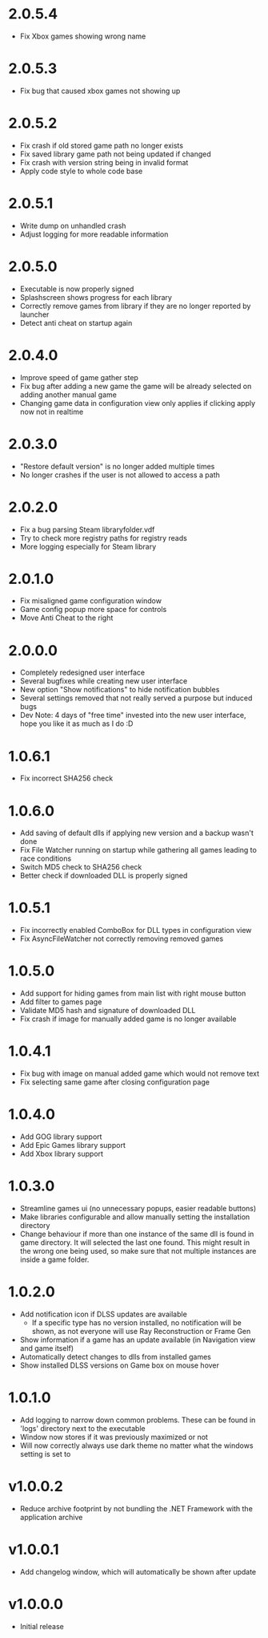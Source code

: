 # 2.0.5.4
* Fix Xbox games showing wrong name

# 2.0.5.3

* Fix bug that caused xbox games not showing up

# 2.0.5.2

* Fix crash if old stored game path no longer exists
* Fix saved library game path not being updated if changed
* Fix crash with version string being in invalid format
* Apply code style to whole code base

# 2.0.5.1

* Write dump on unhandled crash
* Adjust logging for more readable information

# 2.0.5.0

* Executable is now properly signed
* Splashscreen shows progress for each library
* Correctly remove games from library if they are no longer reported by launcher
* Detect anti cheat on startup again

# 2.0.4.0

* Improve speed of game gather step
* Fix bug after adding a new game the game will be already selected on adding another manual game
* Changing game data in configuration view only applies if clicking apply now not in realtime

# 2.0.3.0

* "Restore default version" is no longer added multiple times
* No longer crashes if the user is not allowed to access a path

# 2.0.2.0

* Fix a bug parsing Steam libraryfolder.vdf
* Try to check more registry paths for registry reads
* More logging especially for Steam library

# 2.0.1.0

* Fix misaligned game configuration window
* Game config popup more space for controls
* Move Anti Cheat to the right

# 2.0.0.0

* Completely redesigned user interface
* Several bugfixes while creating new user interface
* New option "Show notifications" to hide notification bubbles
* Several settings removed that not really served a purpose but induced bugs
* Dev Note: 4 days of "free time" invested into the new user interface, hope you like it as much as I do :D

# 1.0.6.1

* Fix incorrect SHA256 check

# 1.0.6.0

* Add saving of default dlls if applying new version and a backup wasn't done
* Fix File Watcher running on startup while gathering all games leading to race conditions
* Switch MD5 check to SHA256 check
* Better check if downloaded DLL is properly signed

# 1.0.5.1

* Fix incorrectly enabled ComboBox for DLL types in configuration view
* Fix AsyncFileWatcher not correctly removing removed games

# 1.0.5.0

* Add support for hiding games from main list with right mouse button
* Add filter to games page
* Validate MD5 hash and signature of downloaded DLL
* Fix crash if image for manually added game is no longer available

# 1.0.4.1

* Fix bug with image on manual added game which would not remove text
* Fix selecting same game after closing configuration page

# 1.0.4.0

* Add GOG library support
* Add Epic Games library support
* Add Xbox library support

# 1.0.3.0

* Streamline games ui (no unnecessary popups, easier readable buttons)
* Make libraries configurable and allow manually setting the installation directory
* Change behaviour if more than one instance of the same dll is found in game directory. It will selected the last one
  found. This might result in the wrong one being used, so make sure that not multiple instances are inside a game
  folder.

# 1.0.2.0

* Add notification icon if DLSS updates are available
    * If a specific type has no version installed, no notification will be shown, as not everyone will use Ray
      Reconstruction or Frame Gen
* Show information if a game has an update available (in Navigation view and game itself)
* Automatically detect changes to dlls from installed games
* Show installed DLSS versions on Game box on mouse hover

# 1.0.1.0

* Add logging to narrow down common problems. These can be found in 'logs' directory next to the executable
* Window now stores if it was previously maximized or not
* Will now correctly always use dark theme no matter what the windows setting is set to

# v1.0.0.2

* Reduce archive footprint by not bundling the .NET Framework with the application archive

# v1.0.0.1

* Add changelog window, which will automatically be shown after update

# v1.0.0.0

* Initial release